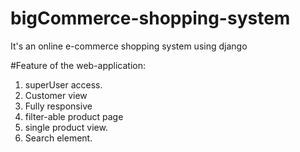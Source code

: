 # bigCommerce-shopping-system
It's an online e-commerce shopping system using django



#Feature of the web-application:

1. superUser access. 
2. Customer view
3. Fully responsive
4. filter-able product page
5. single product view.
6. Search element.
